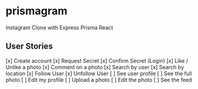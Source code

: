# prismagram

Instagram Clone with Express Prisma React

## User Stories

[x] Create account
[x] Request Secret
[x] Confirm Secret (Login)
[x] Like / Unlike a photo
[x] Comment on a photo
[x] Search by user
[x] Search by location
[x] Follow User
[x] Unfollow User
[ ] See user profile
[ ] See the full photo
[ ] Edit my profile
[ ] Upload a photo
[ ] Edit the photo
[ ] See the feed
